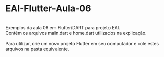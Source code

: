 # EAI-Flutter-Aula-06
<br>
Exemplos da aula 06 em Flutter/DART para projeto EAI.<br>
Contém os arquivos main.dart e home.dart utilizados na explicação.<br><br>
Para utilizar, crie um novo projeto Flutter em seu computador e cole estes arquivos na pasta equivalente.
